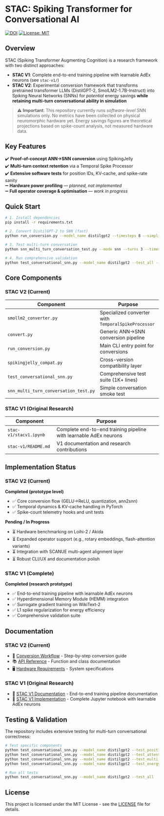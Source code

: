 # STAC: Spiking Transformer for Conversational AI

[![DOI](https://zenodo.org/badge/907152074.svg)](https://doi.org/10.5281/zenodo.14545340)
[![License: MIT](https://img.shields.io/badge/License-MIT-yellow.svg)](https://opensource.org/licenses/MIT)

## Overview

STAC (Spiking Transformer Augmenting Cognition) is a research framework with two distinct approaches:

- **STAC V1**: Complete end-to-end training pipeline with learnable AdEx neurons (see `stac-v1/`)
- **STAC V2**: Experimental conversion framework that transforms pretrained transformer LLMs (DistilGPT-2, SmolLM2-1.7B-Instruct) into Spiking Neural Networks (SNNs) for *potential* energy savings **while retaining multi-turn conversational ability in simulation**

> ⚠️  **Important**: This repository currently runs *software-level* SNN simulations only. No metrics have been collected on physical neuromorphic hardware yet. Energy savings figures are theoretical projections based on spike-count analysis, not measured hardware data.

## Key Features

✔️ **Proof-of-concept ANN→SNN conversion** using SpikingJelly  
✔️ **Multi-turn context retention** via a Temporal Spike Processor  
✔️ **Extensive software tests** for position IDs, KV-cache, and spike-rate sanity  
➖ **Hardware power profiling** — *planned, not implemented*  
➖ **Full operator coverage & optimisation** — *work in progress*  

## Quick Start

```bash
# 1. Install dependencies
pip install -r requirements.txt

# 2. Convert DistilGPT-2 to SNN (fast)
python run_conversion.py --model_name distilgpt2 --timesteps 8 --simplified

# 3. Test multi-turn conversation
python snn_multi_turn_conversation_test.py --mode snn --turns 3 --timesteps 8

# 4. Run comprehensive validation
python test_conversational_snn.py --model_name distilgpt2 --test_all --timesteps 8
```

## Core Components

### STAC V2 (Current)
| Component | Purpose |
|-----------|---------|
| `smollm2_converter.py` | Specialized converter with `TemporalSpikeProcessor` |
| `convert.py` | Generic ANN→SNN conversion pipeline |
| `run_conversion.py` | Main CLI entry point for conversions |
| `spikingjelly_compat.py` | Cross-version compatibility layer |
| `test_conversational_snn.py` | Comprehensive test suite (1K+ lines) |
| `snn_multi_turn_conversation_test.py` | Simple conversation smoke test |

### STAC V1 (Original Research)
| Component | Purpose |
|-----------|---------|
| `stac-v1/stacv1.ipynb` | Complete end-to-end training pipeline with learnable AdEx neurons |
| `stac-v1/README.md` | V1 documentation and research contributions |

## Implementation Status

### STAC V2 (Current)
**Completed (prototype level)**
- ✅ Core conversion flow (GELU→ReLU, quantization, ann2snn)
- ✅ Temporal dynamics & KV-cache handling in PyTorch
- ✅ Spike-count telemetry hooks and unit tests

**Pending / In Progress**
- ⏳ Hardware benchmarking on Loihi-2 / Akida
- ⏳ Expanded operator support (e.g., rotary embeddings, flash-attention variants)
- ⏳ Integration with SCANUE multi-agent alignment layer
- ⏳ Robust CLI/UX and documentation polish

### STAC V1 (Complete)
**Completed (research prototype)**
- ✅ End-to-end training pipeline with learnable AdEx neurons
- ✅ Hyperdimensional Memory Module (HEMM) integration
- ✅ Surrogate gradient training on WikiText-2
- ✅ L1 spike regularization for energy efficiency
- ✅ Comprehensive validation suite

## Documentation

### STAC V2 (Current)
- 🔄 [Conversion Workflow](docs/conversion_workflow.md) - Step-by-step conversion guide
- 📚 [API Reference](docs/api_reference.md) - Function and class documentation  
- 🖥️ [Hardware Requirements](docs/hardware_requirements.md) - System specifications

### STAC V1 (Original Research)
- 📖 [STAC V1 Documentation](stac-v1/README.md) - End-to-end training pipeline documentation
- 🧠 [STAC V1 Implementation](stac-v1/stacv1.ipynb) - Complete Jupyter notebook with learnable AdEx neurons

## Testing & Validation

The repository includes extensive testing for multi-turn conversational correctness:

```bash
# Test specific components
python test_conversational_snn.py --model_name distilgpt2 --test_position_boundaries
python test_conversational_snn.py --model_name distilgpt2 --test_attention_mask  
python test_conversational_snn.py --model_name distilgpt2 --test_multi_turn
python test_conversational_snn.py --model_name distilgpt2 --test_energy

# Run all tests
python test_conversational_snn.py --model_name distilgpt2 --test_all
```

## License

This project is licensed under the MIT License - see the [LICENSE](LICENSE) file for details.
